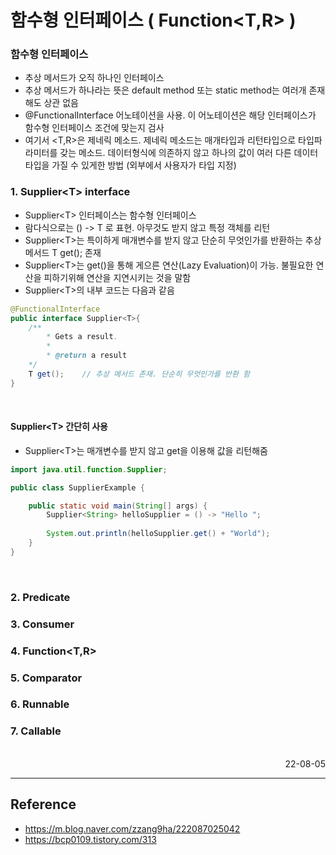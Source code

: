 # 함수형 인터페이스 ( Function\<T,R\> )

### 함수형 인터페이스
- 추상 메서드가 오직 하나인 인터페이스
- 추상 메서드가 하나라는 뜻은 default method 또는 static method는 여러개 존재해도 상관 없음
- @FunctionalInterface 어노테이션을 사용. 이 어노테이션은 해당 인터페이스가 함수형 인터페이스 조건에 맞는지 검사
- 여기서 \<T,R\>은 제네릭 메소드. 제네릭 메소드는 매개타입과 리턴타입으로 타입파라미터를 갖는 메소드. 데이터형식에 의존하지 않고 하나의 값이 여러 다른 데이터 타입을 가질 수 있게한 방법 (외부에서 사용자가 타입 지정)


### 1. Supplier\<T\> interface
- Supplier\<T\> 인터페이스는 함수형 인터페이스
- 람다식으로는 () -> T 로 표현. 아무것도 받지 않고 특정 객체를 리턴
- Supplier\<T\>는 특이하게 매개변수를 받지 않고 단순히 무엇인가를 반환하는 추상메서드 T get(); 존재
- Supplier\<T\>는 get()을 통해 게으른 연산(Lazy Evaluation)이 가능. 불필요한 연산을 피하기위해 연산을 지연시키는 것을 말함
- Supplier\<T\>의 내부 코드는 다음과 같음
```java
@FunctionalInterface
public interface Supplier<T>{
    /**
        * Gets a result.
        *
        * @return a result
    */
    T get();    // 추상 메서드 존재. 단순히 무엇인가를 반환 함
}
```

<br>

#### Supplier\<T\> 간단히 사용
- Supplier\<T\>는 매개변수를 받지 않고 get을 이용해 값을 리턴해줌
```java
import java.util.function.Supplier;

public class SupplierExample {

	public static void main(String[] args) {
		Supplier<String> helloSupplier = () -> "Hello ";
		
		System.out.println(helloSupplier.get() + "World");
	}
}
```

<br>

### 2. Predicate
### 3. Consumer
### 4. Function\<T,R\>
### 5. Comparator
### 6. Runnable
### 7. Callable

<br>

<div style="text-align: right">22-08-05</div>

-------

## Reference
- https://m.blog.naver.com/zzang9ha/222087025042
- https://bcp0109.tistory.com/313
